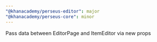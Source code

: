 ```yaml
---
"@khanacademy/perseus-editor": major
"@khanacademy/perseus-core": minor
---
```


Pass data between EditorPage and ItemEditor via new props
